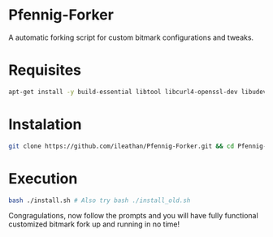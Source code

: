 # Pfennig-Forker
A automatic forking script for custom bitmark configurations and tweaks.

# Requisites

```bash
apt-get install -y build-essential libtool libcurl4-openssl-dev libudev-dev libncurses5-dev autoconf automake git screen uthash-dev libmicrohttpd-dev libevent-dev libusb-1.0-0-dev libusb-dev shellinabox libdb4.8-dev libdb4.8++-dev libminiupnpc-dev libqt4-dev libprotobuf-dev protobuf-compiler libqrencode-dev libboost-all-dev libssl-dev
```
# Instalation

```bash
git clone https://github.com/ileathan/Pfennig-Forker.git && cd Pfennig-Forker
```
# Execution

```bash
bash ./install.sh # Also try bash ./install_old.sh
 ```

Congragulations, now follow the prompts and you will have fully functional customized bitmark fork up and running in no time!
